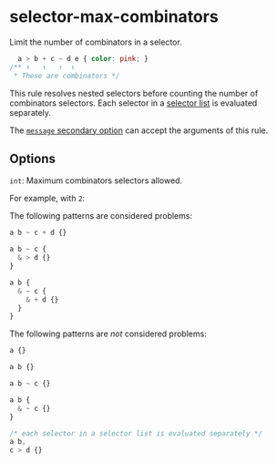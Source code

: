 # selector-max-combinators

Limit the number of combinators in a selector.

<!-- prettier-ignore -->
```css
  a > b + c ~ d e { color: pink; }
/** ↑   ↑   ↑  ↑
 * These are combinators */
```

This rule resolves nested selectors before counting the number of combinators selectors. Each selector in a [selector list](https://www.w3.org/TR/selectors4/#selector-list) is evaluated separately.

The [`message` secondary option](https://github.com/stylelint/stylelint/tree/15.10.1/docs/user-guide/configure.md#message) can accept the arguments of this rule.

## Options

`int`: Maximum combinators selectors allowed.

For example, with `2`:

The following patterns are considered problems:

<!-- prettier-ignore -->
```css
a b ~ c + d {}
```

<!-- prettier-ignore -->
```css
a b ~ c {
  & > d {}
}
```

<!-- prettier-ignore -->
```css
a b {
  & ~ c {
    & + d {}
  }
}
```

The following patterns are _not_ considered problems:

<!-- prettier-ignore -->
```css
a {}
```

<!-- prettier-ignore -->
```css
a b {}
```

<!-- prettier-ignore -->
```css
a b ~ c {}
```

<!-- prettier-ignore -->
```css
a b {
  & ~ c {}
}
```

<!-- prettier-ignore -->
```css
/* each selector in a selector list is evaluated separately */
a b,
c > d {}
```
